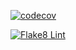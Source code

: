 [![codecov](https://img.shields.io/codecov/c/github/your-org/elpis_v2/main.svg)](https://codecov.io/gh/your-org/elpis_v2)

[![Flake8 Lint](https://github.com/Polymerase3/elpis_v2/actions/workflows/lint.yml/badge.svg)](https://github.com/YOUR_ORG/YOUR_REPO/actions/workflows/lint.yml)
